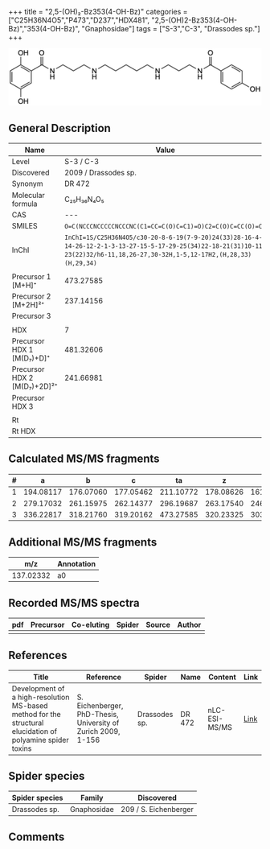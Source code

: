 +++
title = "2,5-(OH)₂-Bz353(4-OH-Bz)"
categories = ["C25H36N4O5","P473","D237","HDX481",
"2,5-(OH)2-Bz353(4-OH-Bz)","353(4-OH-Bz)",
"Gnaphosidae"]
tags = ["S-3","C-3",
"Drassodes sp."]
+++

![](/img/2-5-OH2-Bz353(4-OH-Bz).png)

## General Description

| Name                        | Value                |
|-----------------------------|----------------------|
| Level                       | S-3 / C-3            |
| Discovered                  | 2009 / Drassodes sp. |
| Synonym                     | DR 472               |
| Molecular formula           | C₂₅H₃₆N₄O₅           |
| CAS                         | ---                  |
| SMILES | `O=C(NCCCNCCCCCNCCCNC(C1=CC=C(O)C=C1)=O)C2=C(O)C=CC(O)=C2`  |
| InChI  | `InChI=1S/C25H36N4O5/c30-20-8-6-19(7-9-20)24(33)28-16-4-14-26-12-2-1-3-13-27-15-5-17-29-25(34)22-18-21(31)10-11-23(22)32/h6-11,18,26-27,30-32H,1-5,12-17H2,(H,28,33)(H,29,34)`  |
|                             |                      |
| Precursor 1 [M+H]⁺          | 473.27585            |
| Precursor 2 [M+2H]²⁺        | 237.14156            |
| Precursor 3                 |                      |
|                             |                      |
| HDX                         | 7                    |
| Precursor HDX 1 [M(D₇)+D]⁺   | 481.32606            |
| Precursor HDX 2 [M(D₇)+2D]²⁺ | 241.66981            |
| Precursor HDX 3             |                      |
|                             |                      |
| Rt                          |                      |
| Rt HDX                      |                      |

## Calculated MS/MS fragments

| # | a         | b         | c         | ta        | z         | y         | tz        |
|---|-----------|-----------|-----------|-----------|-----------|-----------|-----------|
| 1 | 194.08117 | 176.07060 | 177.05462 | 211.10772 | 178.08626 | 161.05971 | 195.11280 |
| 2 | 279.17032 | 261.15975 | 262.14377 | 296.19687 | 263.17540 | 246.14886 | 280.20195 |
| 3 | 336.22817 | 318.21760 | 319.20162 | 473.27585 | 320.23325 | 303.20670 | 337.25980 |

## Additional MS/MS fragments

| m/z       | Annotation |
|-----------|------------|
| 137.02332 | a0         |

## Recorded MS/MS spectra

| pdf | Precursor | Co-eluting | Spider | Source | Author |
|-----|-----------|------------|--------|--------|--------|
|     |           |            |        |        |        |

## References

| Title                                                                                                      | Reference                                                     | Spider        | Name   | Content       | Link                                                               |
|------------------------------------------------------------------------------------------------------------|---------------------------------------------------------------|---------------|--------|---------------|--------------------------------------------------------------------|
| Development of a high-resolution MS-based method for the structural elucidation of polyamine spider toxins | S. Eichenberger, PhD-Thesis, University of Zurich 2009, 1-156 | Drassodes sp. | DR 472 | nLC-ESI-MS/MS | [Link](https://www.zora.uzh.ch/id/eprint/12787/1/Eichenberger.pdf) |

## Spider species

| Spider species | Family      | Discovered            |
|----------------|-------------|-----------------------|
| Drassodes sp.  | Gnaphosidae | 209 / S. Eichenberger |

## Comments